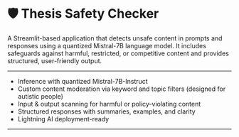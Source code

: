 # 🛡️ Thesis Safety Checker

A Streamlit-based application that detects unsafe content in prompts and responses using a quantized Mistral-7B language model. It includes safeguards against harmful, restricted, or competitive content and provides structured, user-friendly output.

---



-  Inference with quantized Mistral-7B-Instruct
- Custom content moderation via keyword and topic filters (designed for autistic people)
- Input & output scanning for harmful or policy-violating content
- Structured responses with summaries, examples, and clarity
- Lightning AI deployment-ready

---


